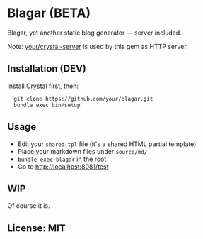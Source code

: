 # Blagar (BETA)

Blagar, yet another static blog generator — server included.

Note: [your/crystal-server](https://github.com/your/crystal-server) is used by this gem as HTTP server.

## Installation (DEV)

Install [Crystal](https://github.com/crystal-lang/crystal) first, then:

```
  git clone https://github.com/your/blagar.git
  bundle exec bin/setup
```

## Usage

* Edit your `shared.tpl` file (it's a shared HTML partial template)
* Place your markdown files under `source/md/`
* `bundle exec blagar` in the root
* Go to [http://localhost:8081/test](http://localhost:8081/test)

## WIP

Of course it is.

## License: MIT
